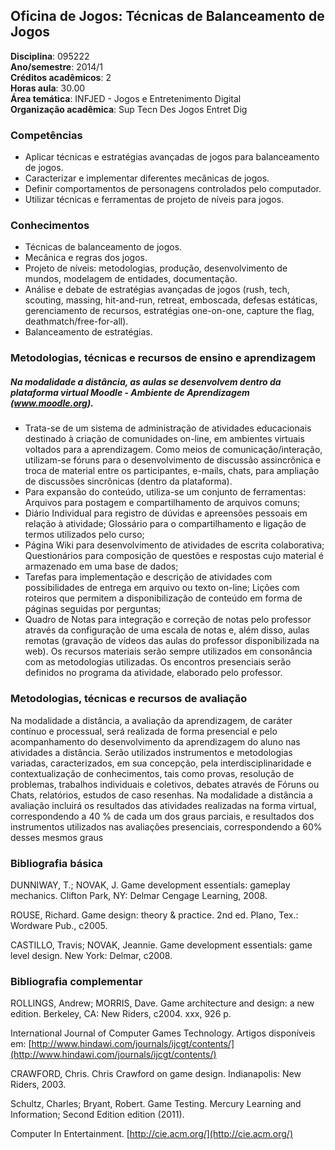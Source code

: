 ## Oficina de Jogos: Técnicas de Balanceamento de Jogos

**Disciplina**:   095222  
**Ano/semestre**:  2014/1  
**Créditos acadêmicos**: 2  
**Horas aula**: 30.00  
**Área temática**:  INFJED - Jogos e Entretenimento Digital  
**Organização acadêmica**: Sup Tecn Des Jogos Entret Dig  

### Competências

* Aplicar técnicas e estratégias avançadas de jogos para balanceamento de jogos.
* Caracterizar e implementar diferentes mecânicas de jogos.
* Definir comportamentos de personagens controlados pelo computador.
* Utilizar técnicas e ferramentas de projeto de níveis para jogos.

### Conhecimentos

* Técnicas de balanceamento de jogos.
* Mecânica e regras dos jogos.
* Projeto de níveis: metodologias, produção, desenvolvimento de mundos, modelagem de entidades, documentação.
* Análise e debate de estratégias avançadas de jogos (rush, tech, scouting, massing, hit-and-run, retreat, emboscada, defesas estáticas, gerenciamento de recursos, estratégias one-on-one, capture the flag, deathmatch/free-for-all).
* Balanceamento de estratégias.


### Metodologias, técnicas e recursos de ensino e aprendizagem

##### Na modalidade a distância, as aulas se desenvolvem dentro da plataforma virtual Moodle - Ambiente de Aprendizagem (www.moodle.org).

* Trata-se de um sistema de administração de atividades educacionais destinado à criação de comunidades on-line, em ambientes virtuais voltados para a aprendizagem. Como meios de comunicação/interação, utilizam-se fóruns para o desenvolvimento de discussão assincrônica e troca de material entre os participantes, e-mails, chats, para ampliação de discussões sincrônicas (dentro da plataforma). 
* Para expansão do conteúdo, utiliza-se um conjunto de ferramentas: Arquivos para postagem e compartilhamento de arquivos comuns; 
* Diário Individual para registro de dúvidas e apreensões pessoais em relação à atividade; Glossário para o compartilhamento e ligação de termos utilizados pelo curso; 
* Página Wiki para desenvolvimento de atividades de escrita colaborativa; Questionários para composição de questões e respostas cujo material é armazenado em uma base de dados; 
* Tarefas para implementação e descrição de atividades com possibilidades de entrega em arquivo ou texto on-line; Lições com roteiros que permitem a disponibilização de conteúdo em forma de páginas seguidas por perguntas; 
* Quadro de Notas para integração e correção de notas pelo professor através da configuração de uma escala de notas e, além disso, aulas remotas (gravação de vídeos das aulas do professor disponibilizada na web). Os recursos materiais serão sempre utilizados em consonância com as metodologias utilizadas. Os encontros presenciais serão definidos no programa da atividade, elaborado pelo professor.


### Metodologias, técnicas e recursos de avaliação

Na modalidade a distância, a avaliação da aprendizagem, de caráter contínuo e processual, será realizada de forma presencial e pelo acompanhamento do desenvolvimento da aprendizagem do aluno nas atividades a distância. Serão utilizados instrumentos e metodologias variadas, caracterizados, em sua concepção, pela interdisciplinaridade e contextualização de conhecimentos, tais como provas, resolução de problemas, trabalhos individuais e coletivos, debates através de Fóruns ou Chats, relatórios, estudos de caso resenhas. Na modalidade a distância a avaliação incluirá os resultados das atividades realizadas na forma virtual, correspondendo a 40 % de cada um dos graus parciais, e resultados dos instrumentos utilizados nas avaliações presenciais, correspondendo a 60% desses mesmos graus


### Bibliografia básica

DUNNIWAY, T.; NOVAK, J. Game development essentials: gameplay mechanics. Clifton Park, NY: Delmar Cengage Learning, 2008.

ROUSE, Richard. Game design: theory & practice. 2nd ed. Plano, Tex.: Wordware Pub., c2005.

CASTILLO, Travis; NOVAK, Jeannie. Game development essentials: game level design. New York: Delmar, c2008.


### Bibliografia complementar

ROLLINGS, Andrew; MORRIS, Dave. Game architecture and design: a new edition. Berkeley, CA: New Riders, c2004. xxx, 926 p.

International Journal of Computer Games Technology. Artigos disponíveis em: [http://www.hindawi.com/journals/ijcgt/contents/](http://www.hindawi.com/journals/ijcgt/contents/)

CRAWFORD, Chris. Chris Crawford on game design. Indianapolis: New Riders, 2003.

Schultz, Charles; Bryant, Robert. Game Testing. Mercury Learning and Information; Second Edition edition (2011).

Computer In Entertainment. [http://cie.acm.org/](http://cie.acm.org/)